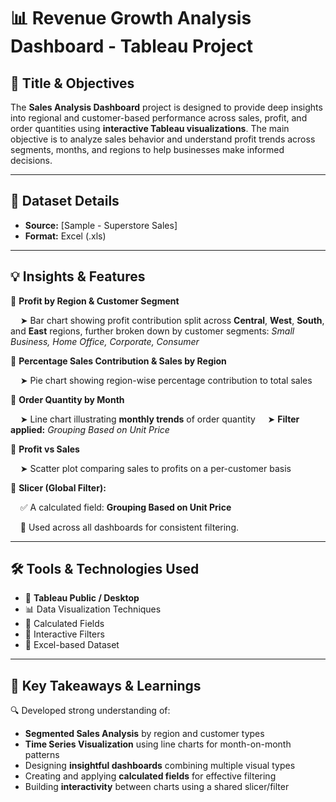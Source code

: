 

# 📊 **Revenue Growth Analysis Dashboard - Tableau Project** 

## 🎯 **Title & Objectives**

The **Sales Analysis Dashboard** project is designed to provide deep insights into regional and customer-based performance across sales, profit, and order quantities using **interactive Tableau visualizations**. The main objective is to analyze sales behavior and understand profit trends across segments, months, and regions to help businesses make informed decisions.

---

## 📁 **Dataset Details**

* **Source:** [Sample - Superstore Sales]
* **Format:** Excel (.xls)

---

## 💡 **Insights & Features**

🔶 **Profit by Region & Customer Segment**

    ➤ Bar chart showing profit contribution split across **Central**, **West**, **South**, and **East** regions, further broken down by customer segments:
    *Small Business, Home Office, Corporate, Consumer*

🔸 **Percentage Sales Contribution & Sales by Region**

    ➤ Pie chart showing region-wise percentage contribution to total sales

🔹 **Order Quantity by Month**

    ➤ Line chart illustrating **monthly trends** of order quantity
    ➤ **Filter applied:** *Grouping Based on Unit Price*

🔸 **Profit vs Sales**

    ➤ Scatter plot comparing sales to profits on a per-customer basis

🎯 **Slicer (Global Filter):**

    ✅ A calculated field: **Grouping Based on Unit Price**

    🔁 Used across all dashboards for consistent filtering.

---

## 🛠️ **Tools & Technologies Used**

* 📌 **Tableau Public / Desktop**
* 📊 Data Visualization Techniques
* 🧮 Calculated Fields
* 🔄 Interactive Filters
* 📂 Excel-based Dataset

---

## 🌟 **Key Takeaways & Learnings**

🔍 Developed strong understanding of:

* **Segmented Sales Analysis** by region and customer types
* **Time Series Visualization** using line charts for month-on-month patterns
* Designing **insightful dashboards** combining multiple visual types
* Creating and applying **calculated fields** for effective filtering
* Building **interactivity** between charts using a shared slicer/filter

